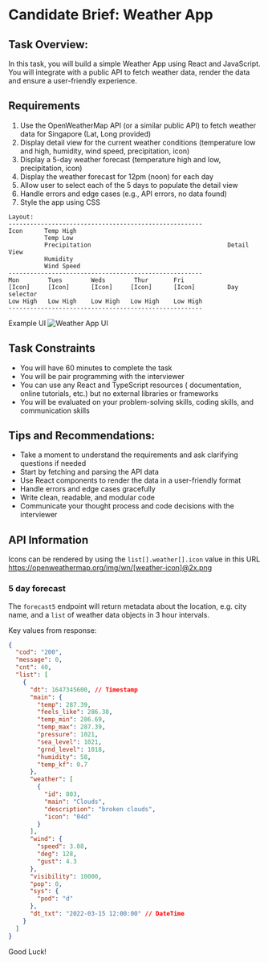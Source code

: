 # Candidate Brief: Weather App

## Task Overview:

In this task, you will build a simple Weather App using React and JavaScript. You will integrate with a public API to fetch weather data, render the data and ensure a user-friendly experience.

## Requirements

1. Use the OpenWeatherMap API (or a similar public API) to fetch weather data for Singapore (Lat, Long provided)
2. Display detail view for the current weather conditions (temperature low and high, humidity, wind speed, precipitation, icon)
3. Display a 5-day weather forecast (temperature high and low, precipitation, icon)
4. Display the weather forecast for 12pm (noon) for each day
5. Allow user to select each of the 5 days to populate the detail view
6. Handle errors and edge cases (e.g., API errors, no data found)
7. Style the app using CSS

```
Layout:
------------------------------------------------------
Icon      Temp High
          Temp Low
          Precipitation                                      Detail View
          Humidity
          Wind Speed
------------------------------------------------------
Mon        Tues        Weds        Thur       Fri
[Icon]     [Icon]      [Icon]     [Icon]      [Icon]         Day selector
Low High   Low High    Low High   Low High    Low High
------------------------------------------------------
```

Example UI
![Weather App UI](https://github.com/kevrowe/weather-app/assets/1856418/351fb728-a373-46c3-8338-a5d920ea9ad1)

## Task Constraints

- You will have 60 minutes to complete the task
- You will be pair programming with the interviewer
- You can use any React and TypeScript resources ( documentation, online tutorials, etc.) but no external libraries or frameworks
- You will be evaluated on your problem-solving skills, coding skills, and communication skills

## Tips and Recommendations:

- Take a moment to understand the requirements and ask clarifying questions if needed
- Start by fetching and parsing the API data
- Use React components to render the data in a user-friendly format
- Handle errors and edge cases gracefully
- Write clean, readable, and modular code
- Communicate your thought process and code decisions with the interviewer

## API Information

Icons can be rendered by using the `list[].weather[].icon` value in this URL
https://openweathermap.org/img/wn/[weather-icon]@2x.png

### 5 day forecast

The `forecast5` endpoint will return metadata about the location, e.g. city name, and a `list` of weather data objects in 3 hour intervals.

Key values from response:

```json
{
  "cod": "200",
  "message": 0,
  "cnt": 40,
  "list": [
    {
      "dt": 1647345600, // Timestamp
      "main": {
        "temp": 287.39,
        "feels_like": 286.38,
        "temp_min": 286.69,
        "temp_max": 287.39,
        "pressure": 1021,
        "sea_level": 1021,
        "grnd_level": 1018,
        "humidity": 58,
        "temp_kf": 0.7
      },
      "weather": [
        {
          "id": 803,
          "main": "Clouds",
          "description": "broken clouds",
          "icon": "04d"
        }
      ],
      "wind": {
        "speed": 3.08,
        "deg": 128,
        "gust": 4.3
      },
      "visibility": 10000,
      "pop": 0,
      "sys": {
        "pod": "d"
      },
      "dt_txt": "2022-03-15 12:00:00" // DateTime
    }
  ]
}
```

Good Luck!

